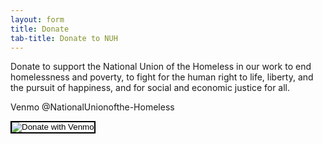 ```yaml
---
layout: form
title: Donate
tab-title: Donate to NUH
---
```


Donate to support the National Union of the Homeless in our work to
end homelessness and poverty, to fight for the human right to life,
liberty, and the pursuit of happiness, and for social and economic
justice for all.

Venmo @NationalUnionofthe-Homeless
<form action="https://account.venmo.com/u/NationalUnionofthe-Homeless" method="post" target="_top">
<input type="image" src="/img/venmo_button.png" border="2" name="submit" title="Venmo - @NationalUnionofthe-Homeless" alt="Donate with Venmo" />
</form>

